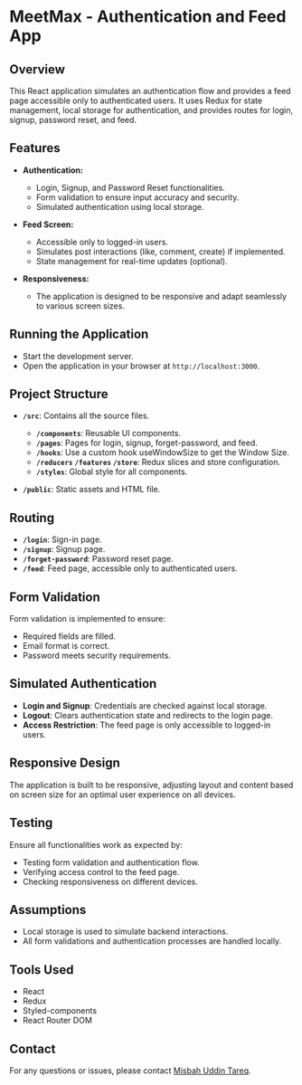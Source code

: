 # MeetMax - Authentication and Feed App

## Overview

This React application simulates an authentication flow and provides a feed page accessible only to authenticated users. It uses Redux for state management, local storage for authentication, and provides routes for login, signup, password reset, and feed.

## Features

- **Authentication:**
  - Login, Signup, and Password Reset functionalities.
  - Form validation to ensure input accuracy and security.
  - Simulated authentication using local storage.

- **Feed Screen:**
  - Accessible only to logged-in users.
  - Simulates post interactions (like, comment, create) if implemented.
  - State management for real-time updates (optional).

- **Responsiveness:**
  - The application is designed to be responsive and adapt seamlessly to various screen sizes.

## Running the Application

- Start the development server.
- Open the application in your browser at `http://localhost:3000`.

## Project Structure

- **`/src`**: Contains all the source files.
  - **`/components`**: Reusable UI components.
  - **`/pages`**: Pages for login, signup, forget-password, and feed.
  - **`/hooks`**: Use a custom hook useWindowSize to get the Window Size.
  - **`/reducers` `/features` `/store`**: Redux slices and store configuration.
  - **`/styles`**: Global style for all components.

- **`/public`**: Static assets and HTML file.

## Routing

- **`/login`**: Sign-in page.
- **`/signup`**: Signup page.
- **`/forget-password`**: Password reset page.
- **`/feed`**: Feed page, accessible only to authenticated users.

## Form Validation

Form validation is implemented to ensure:
- Required fields are filled.
- Email format is correct.
- Password meets security requirements.

## Simulated Authentication

- **Login and Signup**: Credentials are checked against local storage.
- **Logout**: Clears authentication state and redirects to the login page.
- **Access Restriction**: The feed page is only accessible to logged-in users.

## Responsive Design

The application is built to be responsive, adjusting layout and content based on screen size for an optimal user experience on all devices.

## Testing

Ensure all functionalities work as expected by:
- Testing form validation and authentication flow.
- Verifying access control to the feed page.
- Checking responsiveness on different devices.

## Assumptions

- Local storage is used to simulate backend interactions.
- All form validations and authentication processes are handled locally.

## Tools Used

- React
- Redux
- Styled-components
- React Router DOM

## Contact

For any questions or issues, please contact [Misbah Uddin Tareq](mailto:lumisbah92@gmail.com).

